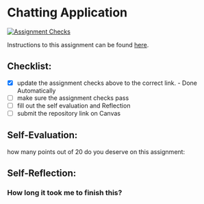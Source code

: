 Chatting Application
=====================
[![Assignment Checks](https://github.com/IT3049C-Students/4-chat-Singh2je/actions/workflows/classroom.yml/badge.svg)](https://github.com/IT3049C-Students/4-chat-Singh2je/actions/workflows/classroom.yml)

Instructions to this assignment can be found [here](#).

## Checklist:
- [x] update the assignment checks above to the correct link. - Done Automatically
- [ ] make sure the assignment checks pass
- [ ] fill out the self evaluation and Reflection
- [ ] submit the repository link on Canvas

## Self-Evaluation:

how many points out of 20 do you deserve on this assignment:

## Self-Reflection:

### How long it took me to finish this?
